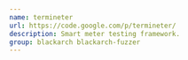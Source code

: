 ```yaml
---
name: termineter
url: https://code.google.com/p/termineter/
description: Smart meter testing framework.
group: blackarch blackarch-fuzzer
---
```

